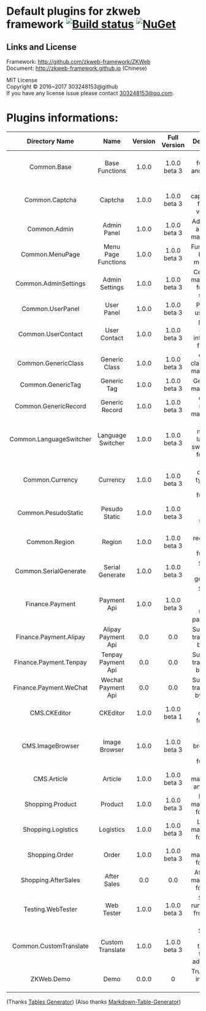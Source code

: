 # Default plugins for zkweb framework [![Build status](https://ci.appveyor.com/api/projects/status/7i8s0vji60j8xcqd?svg=true)](https://ci.appveyor.com/project/303248153/zkweb-plugins) [![NuGet](https://buildstats.info/nuget/ZKWeb.Plugins)](http://www.nuget.org/packages/ZKWeb.Plugins)

## Links and License

Framework: http://github.com/zkweb-framework/ZKWeb<br/>
Document: http://zkweb-framework.github.io (Chinese)<br/>

MIT License<br />
Copyright © 2016~2017 303248153@github<br />
If you have any license issue please contact 303248153@qq.com.

# Plugins informations:<br/>

Directory Name |Name |Version |Full Version |Description
:-----:|:-----:|:-----:|:-----:|:-----:
Common.Base |Base Functions |1.0.0 |1.0.0 beta 3 |Base functions and template pages
Common.Captcha |Captcha |1.0.0 |1.0.0 beta 3 |Provide captcha form field and validation
Common.Admin |Admin Panel |1.0.0 |1.0.0 beta 3 |Admin panel and users management
Common.MenuPage |Menu Page Functions |1.0.0 |1.0.0 beta 3 |Functions for building menu page
Common.AdminSettings |Admin Settings |1.0.0 |1.0.0 beta 3 |Centralized management for admin settings
Common.UserPanel |User Panel |1.0.0 |1.0.0 beta 3 |Pages for user panel
Common.UserContact |User Contact |1.0.0 |1.0.0 beta 3 |Manage contact information for users
Common.GenericClass |Generic Class |1.0.0 |1.0.0 beta 3 |Generic class/catalog management
Common.GenericTag |Generic Tag |1.0.0 |1.0.0 beta 3 |Generic tag management
Common.GenericRecord |Generic Record |1.0.0 |1.0.0 beta 3 |Generic records management
Common.LanguageSwitcher |Language Switcher |1.0.0 |1.0.0 beta 3 |Provide manually language switch menu for visitor
Common.Currency |Currency |1.0.0 |1.0.0 beta 3 |Provide currency types and related functions
Common.PesudoStatic |Pesudo Static |1.0.0 |1.0.0 beta 3 |Pesudo static support
Common.Region |Region |1.0.0 |1.0.0 beta 3 |Provide regions and related functions
Common.SerialGenerate |Serial Generate |1.0.0 |1.0.0 beta 3 |Support serial generation
Finance.Payment |Payment Api |1.0.0 |1.0.0 beta 3 |Support receive money through payment api
Finance.Payment.Alipay |Alipay Payment Api |0.0 |0.0 |Support pay transactions by alipay
Finance.Payment.Tenpay |Tenpay Payment Api |0.0 |0.0 |Support pay transactions by tenpay
Finance.Payment.WeChat |Wechat Payment Api |0.0 |0.0 |Support pay transactions by wechat
CMS.CKEditor |CKEditor |1.0.0 |1.0.0 beta 1 |Provide ckeditor form field
CMS.ImageBrowser |Image Browser |1.0.0 |1.0.0 beta 3 |Provide image browse and upload functions
CMS.Article |Article |1.0.0 |1.0.0 beta 3 |Article management and display
Shopping.Product |Product |1.0.0 |1.0.0 beta 3 |Product management for ec site
Shopping.Logistics |Logistics |1.0.0 |1.0.0 beta 3 |Logistics management for ec site
Shopping.Order |Order |1.0.0 |1.0.0 beta 3 |Order management for ec site
Shopping.AfterSales |After Sales |0.0 |0.0 |After Sales management for ec site
Testing.WebTester |Web Tester |1.0.0 |1.0.0 beta 3 |Support running tests from admin panel
Common.CustomTranslate |Custom Translate |1.0.0 |1.0.0 beta 3 |Support custom translate through admin panel
ZKWeb.Demo |Demo |0.0.0 |0 |Trun website into demo mode 

(Thanks [Tables Generator](http://www.tablesgenerator.com/markdown_tables))
(Also thanks [Markdown-Table-Generator](https://github.com/jakebathman/Markdown-Table-Generator))
